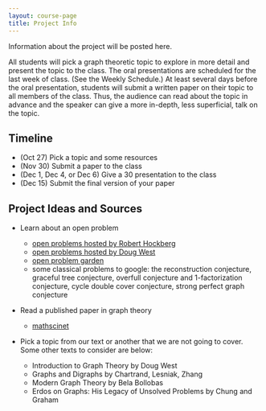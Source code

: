 ```yaml
---
layout: course-page
title: Project Info
---
```


Information about the project will be posted here. 


All students will pick a graph theoretic topic to explore in more detail and present the topic to the class. The oral
presentations are scheduled for the last week of class. (See the Weekly Schedule.) At least several days before the oral presentation, students
will submit a written paper on their topic to all members of the class. Thus, the audience can read about the topic in advance
and the speaker can give a more in-depth, less superficial, talk on the topic.

## Timeline

- (Oct 27) Pick a topic and some resources
- (Nov 30) Submit a paper to the class
- (Dec 1, Dec 4, or Dec 6) Give a 30 presentation to the class
- (Dec 15) Submit the final version of your paper

## Project Ideas and Sources

- Learn about an open problem
  - [open problems hosted by Robert Hockberg](http://dimacs.rutgers.edu/~hochberg/undopen/graphtheory/graphtheory.html)
  - [open problems hosted by Doug West](https://dwest.web.illinois.edu/openp/)
  - [open problem garden](http://www.openproblemgarden.org/category/graph_theory)
  - some classical problems to google: the reconstruction conjecture, graceful tree conjecture, overfull conjecture and 1-factorization conjecture, cycle double cover conjecture, strong perfect graph conjecture
 

- Read a published paper in graph theory
  - [mathscinet](https://mathscinet.ams.org/mathscinet/publications-search)

- Pick a topic from our text or another that we are not going to cover. Some other texts to consider are below:
  - Introduction to Graph Theory by Doug West
  - Graphs and Digraphs by Chartrand, Lesniak, Zhang
  - Modern Graph Theory by Bela Bollobas
  - Erdos on Graphs: His Legacy of Unsolved Problems by Chung and Graham
  

